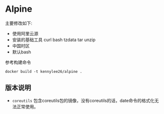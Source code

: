 # Alpine

主要修改如下:

* 使用阿里云源
* 安装的基础工具 curl bash tzdata tar unzip 
* 中国时区
* 默认bash

参考构建命令

```
docker build -t kennylee26/alpine .
```

## 版本说明

* `coreutils` 包含coreutils包的镜像，没有coreutils的话，date命令的格式化无法正常使用。


